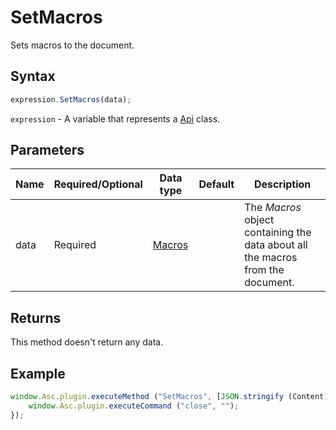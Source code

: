 # SetMacros

Sets macros to the document.

## Syntax

```javascript
expression.SetMacros(data);
```

`expression` - A variable that represents a [Api](../Api.md) class.

## Parameters

| **Name** | **Required/Optional** | **Data type** | **Default** | **Description** |
| ------------- | ------------- | ------------- | ------------- | ------------- |
| data | Required | [Macros](../../Enumeration/Macros.md) |  | The *Macros* object containing the data about all the macros from the document. |

## Returns

This method doesn't return any data.

## Example

```javascript
window.Asc.plugin.executeMethod ("SetMacros", [JSON.stringify (Content)], function () {
    window.Asc.plugin.executeCommand ("close", "");
});
```
